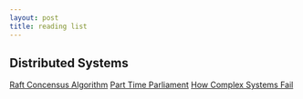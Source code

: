 ```yaml
---
layout: post
title: reading list
---
```

## Distributed Systems
<a href="https://ramcloud.stanford.edu/wiki/download/attachments/11370504/raft.pdf">Raft Concensus Algorithm</a>
<a href="http://research.microsoft.com/en-us/um/people/lamport/pubs/lamport-paxos.pdf">Part Time Parliament</a>
<a href="http://www.ctlab.org/documents/How%20Complex%20Systems%20Fail.pdf">How Complex Systems Fail</a>
